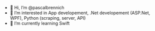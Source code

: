 - 👋 Hi, I’m @pascalbrennich
- 👀 I’m interested in App developement, .Net developement (ASP.Net, WPF), Python (scraping, server, API)
- 🌱 I’m currently learning Swift
